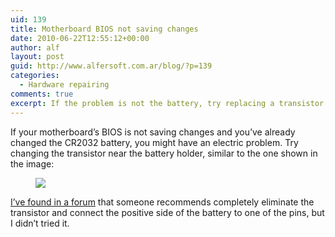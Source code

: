 ```yaml
---
uid: 139
title: Motherboard BIOS not saving changes
date: 2010-06-22T12:55:12+00:00
author: alf
layout: post
guid: http://www.alfersoft.com.ar/blog/?p=139
categories:
  - Hardware repairing
comments: true
excerpt: If the problem is not the battery, try replacing a transistor on the motherboard
---
```

If your motherboard&#8217;s BIOS is not saving changes and you&#8217;ve already changed the CR2032 battery, you might have an electric problem. Try changing the transistor near the battery holder, similar to the one shown in the image:

<figure>
	<img src="{{ site.baseurl }}/images/bios_transistor.jpg">
</figure>

<!--more-->

<a href="http://www.yoreparo.com/foros/reparacion_de_computadoras/soluciones/bios-mother-758lmr-h-se-borra-t157958.html" target="_blank">I&#8217;ve found in a forum</a> that someone recommends completely eliminate the transistor and connect the positive side of the battery to one of the pins, but I didn&#8217;t tried it.
